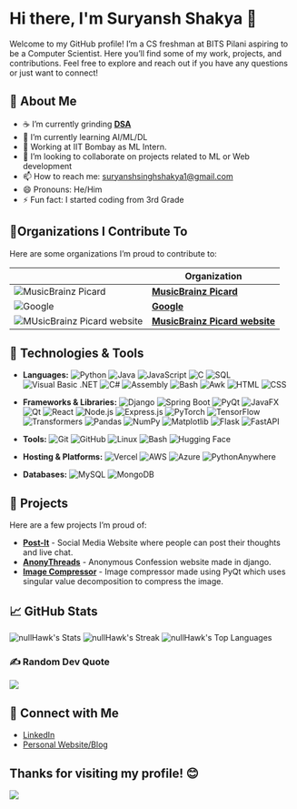 # Hi there, I'm Suryansh Shakya 👋

Welcome to my GitHub profile! I’m a CS freshman at BITS Pilani aspiring to be a Computer Scientist. Here you’ll find some of my work, projects, and contributions. Feel free to explore and reach out if you have any questions or just want to connect!

## 🚀 About Me

- ☕ I’m currently grinding [**DSA**](https://leetcode.com/u/null_Hawk/)
- 🌱 I’m currently learning AI/ML/DL
- 🏢 Working at IIT Bombay as ML Intern.
- 👯 I’m looking to collaborate on projects related to ML or Web development
- 📫 How to reach me: suryanshsinghshakya1@gmail.com
- 😄 Pronouns: He/Him
- ⚡ Fun fact: I started coding from 3rd Grade
  
## 🌟Organizations I Contribute To

Here are some organizations I’m proud to contribute to:

|  | Organization |
|--------------|-------------|
| ![MusicBrainz Picard](https://github.com/user-attachments/assets/b5ff3db7-da2a-493b-84ad-540920e893e9)| [**MusicBrainz Picard**](https://github.com/metabrainz/picard)
| ![Google](https://github.com/user-attachments/assets/6bb1db7e-a8f0-4976-aec4-cd8129a9aaee)| [**Google**](https://github.com/google/blockly)
| ![MUsicBrainz Picard website](https://github.com/user-attachments/assets/002be490-cf66-4646-9d4b-791aa7251dfc) | [**MusicBrainz Picard website**](https://github.com/metabrainz/picard-website)

## 🔧 Technologies & Tools

- **Languages:**
  ![Python](https://img.shields.io/badge/-Python-3572A5?logo=python&logoColor=white)
  ![Java](https://img.shields.io/badge/-Java-007396?logo=java&logoColor=white)
  ![JavaScript](https://img.shields.io/badge/-JavaScript-F7DF1E?logo=javascript&logoColor=black)
  ![C](https://img.shields.io/badge/-C-A8B9CC?logo=c&logoColor=white)
  ![SQL](https://img.shields.io/badge/-SQL-00000F?logo=sqlite&logoColor=white)
  ![Visual Basic .NET](https://img.shields.io/badge/-Visual%20Basic%20.NET-94576D?logo=visual-studio&logoColor=white)
  ![C#](https://img.shields.io/badge/-C%23-239120?logo=csharp&logoColor=white)
  ![Assembly](https://img.shields.io/badge/-Assembly-6E4C3A?logo=assembly&logoColor=white)
  ![Bash](https://img.shields.io/badge/-Bash-4EAA25?logo=gnu-bash&logoColor=white)
  ![Awk](https://img.shields.io/badge/-Awk-8C8C8C?logo=awk&logoColor=white)
  ![HTML](https://img.shields.io/badge/-HTML-E34F26?logo=html5&logoColor=white)
  ![CSS](https://img.shields.io/badge/-CSS-1572B6?logo=css3&logoColor=white)
  
- **Frameworks & Libraries:**
  ![Django](https://img.shields.io/badge/-Django-092D40?logo=django&logoColor=white)
  ![Spring Boot](https://img.shields.io/badge/-Spring%20Boot-6DB33F?logo=spring-boot&logoColor=white)
  ![PyQt](https://img.shields.io/badge/-PyQt-41BDF4?logo=python&logoColor=white)
  ![JavaFX](https://img.shields.io/badge/-JavaFX-007396?logo=java&logoColor=white)
  ![Qt](https://img.shields.io/badge/-Qt-41CD52?logo=qt&logoColor=white)
  ![React](https://img.shields.io/badge/-React-61DAFB?logo=react&logoColor=black)
  ![Node.js](https://img.shields.io/badge/-Node.js-339933?logo=node.js&logoColor=white)
  ![Express.js](https://img.shields.io/badge/-Express.js-000000?logo=express&logoColor=white)
  ![PyTorch](https://img.shields.io/badge/-PyTorch-EE4C2C?logo=pytorch&logoColor=white)
  ![TensorFlow](https://img.shields.io/badge/-TensorFlow-FF6F00?logo=tensorflow&logoColor=white)
  ![Transformers](https://img.shields.io/badge/-Transformers-000000?logo=transformers&logoColor=white)
  ![Pandas](https://img.shields.io/badge/-Pandas-150458?logo=pandas&logoColor=white)
  ![NumPy](https://img.shields.io/badge/-NumPy-013243?logo=numpy&logoColor=white)
  ![Matplotlib](https://img.shields.io/badge/-Matplotlib-003B57?logo=matplotlib&logoColor=white)
  ![Flask](https://img.shields.io/badge/-Flask-000000?logo=flask&logoColor=white)
  ![FastAPI](https://img.shields.io/badge/-FastAPI-009688?logo=fastapi&logoColor=white)

- **Tools:**
  ![Git](https://img.shields.io/badge/-Git-F05032?logo=git&logoColor=white)
  ![GitHub](https://img.shields.io/badge/-GitHub-181717?logo=github&logoColor=white)
  ![Linux](https://img.shields.io/badge/-Linux-FCC624?logo=linux&logoColor=black)
  ![Bash](https://img.shields.io/badge/-Bash-4EAA25?logo=gnu-bash&logoColor=white)
  ![Hugging Face](https://img.shields.io/badge/-Hugging%20Face-FAB004?logo=huggingface&logoColor=white)

- **Hosting & Platforms:**
  ![Vercel](https://img.shields.io/badge/-Vercel-000000?logo=vercel&logoColor=white)
  ![AWS](https://img.shields.io/badge/-AWS-232F3E?logo=amazon-aws&logoColor=white)
  ![Azure](https://img.shields.io/badge/-Azure-0078D4?logo=azure&logoColor=white)
  ![PythonAnywhere](https://img.shields.io/badge/-PythonAnywhere-003B57?logo=python&logoColor=white)

- **Databases:**
  ![MySQL](https://img.shields.io/badge/-MySQL-4479A1?logo=mysql&logoColor=white)
  ![MongoDB](https://img.shields.io/badge/-MongoDB-47A248?logo=mongodb&logoColor=white)

## 🌟 Projects

Here are a few projects I’m proud of:

- [**Post-It**](https://nullhawk-post-it.netlify.app/) - Social Media Website where people can post their thoughts and live chat.
- [**AnonyThreads**](https://github.com/nullHawk/anonythreads) - Anonymous Confession website made in django. 
- [**Image Compressor**](https://github.com/nullHawk/Image-Compressor) - Image compressor made using PyQt which uses singular value decomposition to compress the image.

## 📈 GitHub Stats

![nullHawk's Stats](https://github-readme-stats.vercel.app/api?username=nullHawk&theme=vue-dark&show_icons=true&hide_border=true&count_private=true)
![nullHawk's Streak](https://github-readme-streak-stats.herokuapp.com/?user=nullHawk&theme=vue-dark&hide_border=true)
![nullHawk's Top Languages](https://github-readme-stats.vercel.app/api/top-langs/?username=nullHawk&theme=vue-dark&show_icons=true&hide_border=true&layout=compact)

### ✍️ Random Dev Quote
![](https://quotes-github-readme.vercel.app/api?type=horizontal&theme=merko)

## 📣 Connect with Me

- [LinkedIn](https://www.linkedin.com/in/suryansh-shakya/)
- [Personal Website/Blog](https://nullhawk.tech/)

Thanks for visiting my profile! 😊
---
[![](https://visitcount.itsvg.in/api?id=nullHawk&icon=2&color=0)](https://visitcount.itsvg.in)

